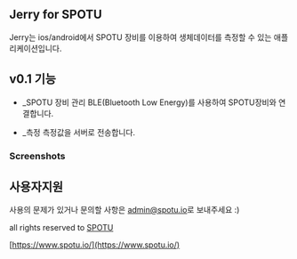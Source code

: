 ## Jerry for SPOTU
Jerry는 ios/android에서 SPOTU 장비를 이용하여 생체데이터를 측정할 수 있는 애플리케이션입니다.

## v0.1 기능
- _SPOTU 장비 관리
BLE(Bluetooth Low Energy)를 사용하여 SPOTU장비와 연결합니다.

- _측정
측정값을 서버로 전송합니다.

### Screenshots

## 사용자지원
사용의 문제가 있거나 문의할 사항은 [admin@spotu.io](mailto://admin@spotu.io)로 보내주세요 :)

all rights reserved to [SPOTU](https://www.spotu.io/)

[https://www.spotu.io/](https://www.spotu.io/)
